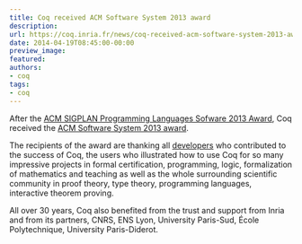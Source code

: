 ```yaml
---
title: Coq received ACM Software System 2013 award
description:
url: https://coq.inria.fr/news/coq-received-acm-software-system-2013-award.html
date: 2014-04-19T08:45:00-00:00
preview_image:
featured:
authors:
- coq
tags:
- coq
---
```



<p>After the <a href="https://coq.inria.fr/news/coq-received-acm-sigplan-programming-languages-software-2013-award">ACM SIGPLAN Programming Languages Sofware 2013 Award</a>, Coq received the <a href="http://awards.acm.org/software_system/">ACM Software System 2013 award</a>.</p>
<p>The recipients of the award are thanking all <a href="https://coq.inria.fr/who-did-what-in-coq">developers</a> who contributed to the success of Coq, the users who illustrated how to use Coq for so many impressive projects in formal certification, programming, logic, formalization of mathematics and teaching as well as the whole surrounding scientific community in proof theory, type theory, programming languages, interactive theorem proving.</p>
<p>All over 30 years, Coq also benefited from the trust and support from Inria and from its partners, CNRS, ENS Lyon, University Paris-Sud, &Eacute;cole Polytechnique, University Paris-Diderot.</p>

 
